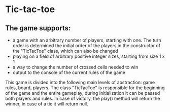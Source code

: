 # Tic-tac-toe

## The game supports:
- a game with an arbitrary number of players, starting with one. The turn order is determined
  the initial order of the players in the constructor of the "TicTacToe" class, which can also be changed
- playing on a field of arbitrary positive integer sizes, starting from size 1 x 1
- a way to change the number of crossed cells needed to win
- output to the console of the current rules of the game

This game is divided into the following main levels of abstraction: game rules, board, players.
The class "TicTacToe" is responsible for the beginning of the game and the 
entire gameplay, during initialization it can be passed both players and rules. 
In case of victory, the play() method will return the winner, 
in case of a tie it will return null.
